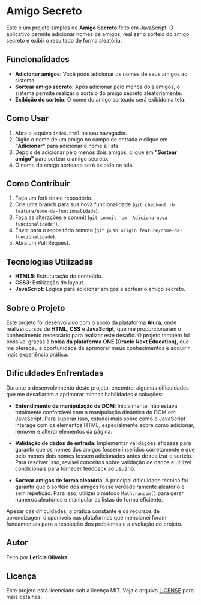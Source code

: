 # Amigo Secreto

Este é um projeto simples de **Amigo Secreto** feito em JavaScript. O aplicativo permite adicionar nomes de amigos, realizar o sorteio do amigo secreto e exibir o resultado de forma aleatória.

## Funcionalidades

- **Adicionar amigos**: Você pode adicionar os nomes de seus amigos ao sistema.
- **Sortear amigo secreto**: Após adicionar pelo menos dois amigos, o sistema permite realizar o sorteio do amigo secreto aleatoriamente.
- **Exibição do sorteio**: O nome do amigo sorteado será exibido na tela.

## Como Usar

1. Abra o arquivo `index.html` no seu navegador.
2. Digite o nome de um amigo no campo de entrada e clique em **"Adicionar"** para adicionar o nome à lista.
3. Depois de adicionar pelo menos dois amigos, clique em **"Sortear amigo"** para sortear o amigo secreto.
4. O nome do amigo sorteado será exibido na tela.

## Como Contribuir

1. Faça um fork deste repositório.
2. Crie uma branch para sua nova funcionalidade (`git checkout -b feature/nome-da-funcionalidade`).
3. Faça as alterações e commit (`git commit -am 'Adiciona nova funcionalidade'`).
4. Envie para o repositório remoto (`git push origin feature/nome-da-funcionalidade`).
5. Abra um Pull Request.

## Tecnologias Utilizadas

- **HTML5**: Estruturação do conteúdo.
- **CSS3**: Estilização do layout.
- **JavaScript**: Lógica para adicionar amigos e sortear o amigo secreto.

## Sobre o Projeto

Este projeto foi desenvolvido com o apoio da plataforma **Alura**, onde realizei cursos de **HTML**, **CSS** e **JavaScript**, que me proporcionaram o conhecimento necessário para realizar este desafio. O projeto também foi possível graças à **bolsa da plataforma ONE (Oracle Next Education)**, que me ofereceu a oportunidade de aprimorar meus conhecimentos e adquirir mais experiência prática.

## Dificuldades Enfrentadas

Durante o desenvolvimento deste projeto, encontrei algumas dificuldades que me desafiaram a aprimorar minhas habilidades e soluções:

- **Entendimento de manipulação de DOM**: Inicialmente, não estava totalmente confortável com a manipulação dinâmica do DOM em JavaScript. Para superar isso, estudei mais sobre como o JavaScript interage com os elementos HTML, especialmente sobre como adicionar, remover e alterar elementos da página.
  
- **Validação de dados de entrada**: Implementar validações eficazes para garantir que os nomes dos amigos fossem inseridos corretamente e que pelo menos dois nomes fossem adicionados antes de realizar o sorteio. Para resolver isso, revisei conceitos sobre validação de dados e utilizei condicionais para fornecer feedback ao usuário.
  
- **Sortear amigos de forma aleatória**: A principal dificuldade técnica foi garantir que o sorteio dos amigos fosse verdadeiramente aleatório e sem repetição. Para isso, utilizei o método `Math.random()` para gerar números aleatórios e manipular as listas de forma eficiente.

Apesar das dificuldades, a prática constante e os recursos de aprendizagem disponíveis nas plataformas que mencionei foram fundamentais para a resolução dos problemas e a evolução do projeto.

## Autor

Feito por **Letícia Oliveira**.

## Licença

Este projeto está licenciado sob a licença MIT. Veja o arquivo [LICENSE](LICENSE) para mais detalhes.
